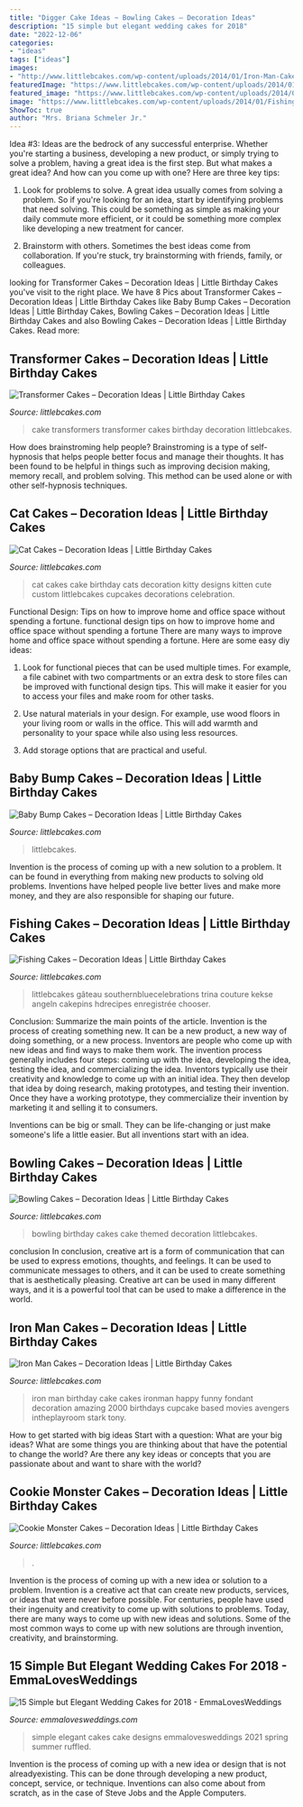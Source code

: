 ```yaml
---
title: "Digger Cake Ideas ~ Bowling Cakes – Decoration Ideas"
description: "15 simple but elegant wedding cakes for 2018"
date: "2022-12-06"
categories:
- "ideas"
tags: ["ideas"]
images:
- "http://www.littlebcakes.com/wp-content/uploads/2014/01/Iron-Man-Cake-Design-768x1024.jpg"
featuredImage: "https://www.littlebcakes.com/wp-content/uploads/2014/01/Cookie-Monster-Cake-Pictures.jpg"
featured_image: "https://www.littlebcakes.com/wp-content/uploads/2014/01/Bowling-Birthday-Cakes.jpg"
image: "https://www.littlebcakes.com/wp-content/uploads/2014/01/Fishing-Cakes-Images.jpg"
ShowToc: true
author: "Mrs. Briana Schmeler Jr."
---
```



Idea #3:
Ideas are the bedrock of any successful enterprise. Whether you're starting a business, developing a new product, or simply trying to solve a problem, having a great idea is the first step.
But what makes a great idea? And how can you come up with one? Here are three key tips:

1. Look for problems to solve. A great idea usually comes from solving a problem. So if you're looking for an idea, start by identifying problems that need solving. This could be something as simple as making your daily commute more efficient, or it could be something more complex like developing a new treatment for cancer.

2. Brainstorm with others. Sometimes the best ideas come from collaboration. If you're stuck, try brainstorming with friends, family, or colleagues.

	

		
looking for Transformer Cakes – Decoration Ideas | Little Birthday Cakes you've visit to the right place. We have 8 Pics about Transformer Cakes – Decoration Ideas | Little Birthday Cakes like Baby Bump Cakes – Decoration Ideas | Little Birthday Cakes, Bowling Cakes – Decoration Ideas | Little Birthday Cakes and also Bowling Cakes – Decoration Ideas | Little Birthday Cakes. Read more:
		
    
## Transformer Cakes – Decoration Ideas | Little Birthday Cakes

<img loading=lazy src="http://www.littlebcakes.com/wp-content/uploads/2014/01/Transformers-Cake.jpg" onerror="this.onerror=null;this.src='https://tse4.mm.bing.net/th?id=OIP.-W2DGFo4s9q5ZZPE4470IAHaLH&amp;pid=15.1';" alt="Transformer Cakes – Decoration Ideas | Little Birthday Cakes">

_Source: littlebcakes.com_

>cake transformers transformer cakes birthday decoration littlebcakes. 

	

How does brainstroming help people?
Brainstroming is a type of self-hypnosis that helps people better focus and manage their thoughts. It has been found to be helpful in things such as improving decision making, memory recall, and problem solving. This method can be used alone or with other self-hypnosis techniques.

    
## Cat Cakes – Decoration Ideas | Little Birthday Cakes

<img loading=lazy src="https://www.littlebcakes.com/wp-content/uploads/2014/01/Cat-Cakes-768x1024.jpg" onerror="this.onerror=null;this.src='https://tse1.mm.bing.net/th?id=OIP.jbRD8EuJdDobZfYOERjOagHaJ4&amp;pid=15.1';" alt="Cat Cakes – Decoration Ideas | Little Birthday Cakes">

_Source: littlebcakes.com_

>cat cakes cake birthday cats decoration kitty designs kitten cute custom littlebcakes cupcakes decorations celebration. 

	

Functional Design: Tips on how to improve home and office space without spending a fortune.
functional design tips on how to improve home and office space without spending a fortune
There are many ways to improve home and office space without spending a fortune. Here are some easy diy ideas:

1. Look for functional pieces that can be used multiple times. For example, a file cabinet with two compartments or an extra desk to store files can be improved with functional design tips. This will make it easier for you to access your files and make room for other tasks.

2. Use natural materials in your design. For example, use wood floors in your living room or walls in the office. This will add warmth and personality to your space while also using less resources.

3. Add storage options that are practical and useful.

    
## Baby Bump Cakes – Decoration Ideas | Little Birthday Cakes

<img loading=lazy src="https://www.littlebcakes.com/wp-content/uploads/2014/01/Baby-Bump-Cakes.jpg" onerror="this.onerror=null;this.src='https://tse3.mm.bing.net/th?id=OIP.KCxRWsEGA46dsajROZ5AKwHaLG&amp;pid=15.1';" alt="Baby Bump Cakes – Decoration Ideas | Little Birthday Cakes">

_Source: littlebcakes.com_

>littlebcakes. 

	

Invention is the process of coming up with a new solution to a problem. It can be found in everything from making new products to solving old problems. Inventions have helped people live better lives and make more money, and they are also responsible for shaping our future.

    
## Fishing Cakes – Decoration Ideas | Little Birthday Cakes

<img loading=lazy src="https://www.littlebcakes.com/wp-content/uploads/2014/01/Fishing-Cakes-Images.jpg" onerror="this.onerror=null;this.src='https://tse3.mm.bing.net/th?id=OIP.PT8mZGQT0QsOmBA6coadawHaJ4&amp;pid=15.1';" alt="Fishing Cakes – Decoration Ideas | Little Birthday Cakes">

_Source: littlebcakes.com_

>littlebcakes gâteau southernbluecelebrations trina couture kekse angeln cakepins hdrecipes enregistrée chooser. 

	

Conclusion: Summarize the main points of the article.
Invention is the process of creating something new. It can be a new product, a new way of doing something, or a new process. Inventors are people who come up with new ideas and find ways to make them work.
The invention process generally includes four steps: coming up with the idea, developing the idea, testing the idea, and commercializing the idea. Inventors typically use their creativity and knowledge to come up with an initial idea. They then develop that idea by doing research, making prototypes, and testing their invention. Once they have a working prototype, they commercialize their invention by marketing it and selling it to consumers.

Inventions can be big or small. They can be life-changing or just make someone's life a little easier. But all inventions start with an idea.

    
## Bowling Cakes – Decoration Ideas | Little Birthday Cakes

<img loading=lazy src="https://www.littlebcakes.com/wp-content/uploads/2014/01/Bowling-Birthday-Cakes.jpg" onerror="this.onerror=null;this.src='https://tse1.mm.bing.net/th?id=OIP.kiqHaxOeQgughU9ez7J8zgHaJ-&amp;pid=15.1';" alt="Bowling Cakes – Decoration Ideas | Little Birthday Cakes">

_Source: littlebcakes.com_

>bowling birthday cakes cake themed decoration littlebcakes. 

	

conclusion
In conclusion, creative art is a form of communication that can be used to express emotions, thoughts, and feelings. It can be used to communicate messages to others, and it can be used to create something that is aesthetically pleasing. Creative art can be used in many different ways, and it is a powerful tool that can be used to make a difference in the world.

    
## Iron Man Cakes – Decoration Ideas | Little Birthday Cakes

<img loading=lazy src="http://www.littlebcakes.com/wp-content/uploads/2014/01/Iron-Man-Cake-Design-768x1024.jpg" onerror="this.onerror=null;this.src='https://tse4.mm.bing.net/th?id=OIP.BRePiDUC9dm5qLTzoVXSkwHaJ4&amp;pid=15.1';" alt="Iron Man Cakes – Decoration Ideas | Little Birthday Cakes">

_Source: littlebcakes.com_

>iron man birthday cake cakes ironman happy funny fondant decoration amazing 2000 birthdays cupcake based movies avengers intheplayroom stark tony. 

	

How to get started with big ideas
Start with a question: What are your big ideas? 
What are some things you are thinking about that have the potential to change the world? Are there any key ideas or concepts that you are passionate about and want to share with the world?

    
## Cookie Monster Cakes – Decoration Ideas | Little Birthday Cakes

<img loading=lazy src="https://www.littlebcakes.com/wp-content/uploads/2014/01/Cookie-Monster-Cake-Pictures.jpg" onerror="this.onerror=null;this.src='https://tse1.mm.bing.net/th?id=OIP.Uwrj9sjURIxg2z46YxbhQQHaJ4&amp;pid=15.1';" alt="Cookie Monster Cakes – Decoration Ideas | Little Birthday Cakes">

_Source: littlebcakes.com_

>. 

	

Invention is the process of coming up with a new idea or solution to a problem. Invention is a creative act that can create new products, services, or ideas that were never before possible. For centuries, people have used their ingenuity and creativity to come up with solutions to problems. Today, there are many ways to come up with new ideas and solutions. Some of the most common ways to come up with new solutions are through invention, creativity, and brainstorming.

    
## 15 Simple But Elegant Wedding Cakes For 2018 - EmmaLovesWeddings

<img loading=lazy src="http://emmalovesweddings.com/wp-content/uploads/2017/12/simple-but-elegant-ruffled-wedding-cake.jpg" onerror="this.onerror=null;this.src='https://tse1.mm.bing.net/th?id=OIP.SiWu_d65hpLCNxjfp7nT6wHaLI&amp;pid=15.1';" alt="15 Simple but Elegant Wedding Cakes for 2018 - EmmaLovesWeddings">

_Source: emmalovesweddings.com_

>simple elegant cakes cake designs emmalovesweddings 2021 spring summer ruffled. 

	

Invention is the process of coming up with a new idea or design that is not alreadyexisting. This can be done through developing a new product, concept, service, or technique. Inventions can also come about from scratch, as in the case of Steve Jobs and the Apple Computers.

